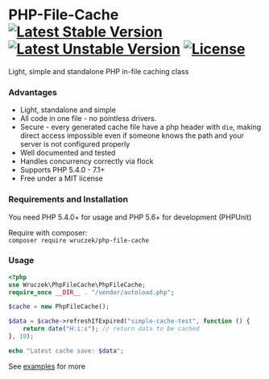 # PHP-File-Cache [![Latest Stable Version](https://poser.pugx.org/wruczek/php-file-cache/version)](https://packagist.org/packages/wruczek/php-file-cache) [![Latest Unstable Version](https://poser.pugx.org/wruczek/php-file-cache/v/unstable)](//packagist.org/packages/wruczek/php-file-cache) [![License](https://poser.pugx.org/wruczek/php-file-cache/license)](https://packagist.org/packages/wruczek/php-file-cache)
Light, simple and standalone PHP in-file caching class

### Advantages
- Light, standalone and simple
- All code in one file - no pointless drivers.
- Secure - every generated cache file have a php header with `die`, making direct access impossible even if someone knows the path and your server is not configured properly
- Well documented and tested
- Handles concurrency correctly via flock
- Supports PHP 5.4.0 - 7.1+
- Free under a MIT license

### Requirements and Installation
You need PHP 5.4.0+ for usage and PHP 5.6+ for development (PHPUnit)

Require with composer:<br>
`composer require wruczek/php-file-cache`

### Usage
```php
<?php
use Wruczek\PhpFileCache\PhpFileCache;
require_once __DIR__ . "/vendor/autoload.php";

$cache = new PhpFileCache();

$data = $cache->refreshIfExpired("simple-cache-test", function () {
    return date("H:i:s"); // return data to be cached
}, 10);

echo "Latest cache save: $data";
```
See [examples](https://github.com/Wruczek/PHP-File-Cache/tree/master/examples) for more
